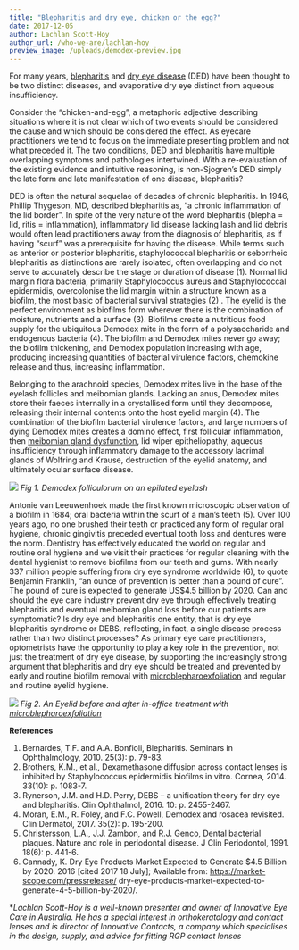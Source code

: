 ```yaml
---
title: "Blepharitis and dry eye, chicken or the egg?"
date: 2017-12-05
author: Lachlan Scott-Hoy
author_url: /who-we-are/lachlan-hoy
preview_image: /uploads/demodex-preview.jpg
---
```


For many years, [blepharitis](/what-we-do/blepharitis) and [dry eye disease](/what-we-do/dry-eye-disease) (DED) have been thought to be two distinct diseases, and evaporative dry eye distinct from aqueous insufficiency.

Consider the “chicken-and-egg”, a metaphoric adjective describing situations where it is not clear which of two events should be considered the cause and which should be considered the effect. As eyecare practitioners we tend to focus on the immediate presenting problem and not what preceded it. The two conditions, DED and blepharitis have multiple overlapping symptoms and pathologies intertwined. With a re-evaluation of the existing evidence and intuitive reasoning, is non-Sjogren’s DED simply the late form and late manifestation of one disease, blepharitis?

DED is often the natural sequelae of decades of chronic blepharitis. In 1946, Phillip Thygeson, MD, described blepharitis as, “a chronic inflammation of the lid border”. In spite of the very nature of the word blepharitis (blepha = lid, ritis = inflammation), inflammatory lid disease lacking lash and lid debris would often lead practitioners away from the diagnosis of blepharitis, as if having “scurf” was a prerequisite for having the disease. While terms such as anterior or posterior blepharitis, staphylococcal blepharitis or seborrheic blepharitis as distinctions are rarely isolated, often overlapping and do not serve to accurately describe the stage or duration of disease (1). Normal lid margin flora bacteria, primarily Staphylococcus aureus and Staphylococcal epidermidis, overcolonise the lid margin within a structure known as a biofilm, the most basic of bacterial survival strategies (2) . The eyelid is the perfect environment as biofilms form wherever there is the combination of moisture, nutrients and a surface (3). Biofilms create a nutritious food supply for the ubiquitous Demodex mite in the form of a polysaccharide and endogenous bacteria (4). The biofilm and Demodex mites never go away; the biofilm thickening, and Demodex population increasing with age, producing increasing quantities of bacterial virulence factors, chemokine release and thus, increasing inflammation. 

Belonging to the arachnoid species, Demodex mites live in the base of the eyelash follicles and meibomian glands. Lacking an anus, Demodex mites store their faeces internally in a crystallised form until they decompose, releasing their internal contents onto the host eyelid margin (4). The combination of the biofilm bacterial virulence factors, and large numbers of dying Demodex mites creates a domino effect, first follicular inflammation, then [meibomian gland dysfunction](/what-we-do/meibomian-gland-dysfunction), lid wiper epitheliopathy, aqueous insufficiency through inflammatory damage to the accessory lacrimal glands of Wolfring and Krause, destruction of the eyelid anatomy, and ultimately ocular surface disease.

![](demodex.jpg)
*Fig 1. Demodex folliculorum on an epilated eyelash*

Antonie van Leeuwenhoek made the first known microscopic observation of a biofilm in 1684; oral bacteria within the scurf of a man’s teeth (5). Over 100 years ago, no one brushed their teeth or practiced any form of regular oral hygiene, chronic gingivitis preceded eventual tooth loss and dentures were the norm. Dentistry has effectively educated the world on regular and routine oral hygiene and we visit their practices for regular cleaning with the dental hygienist to remove biofilms from our teeth and gums. With nearly 337 million people suffering from dry eye syndrome worldwide (6), to quote Benjamin Franklin, “an ounce of prevention is better than a pound of cure”. The pound of cure is expected to generate US$4.5 billion by 2020. Can and should the eye care industry prevent dry eye through effectively treating blepharitis and eventual meibomian gland loss before our patients are symptomatic? Is dry eye and blepharitis one entity, that is dry eye blepharitis syndrome or DEBS, reflecting, in fact, a single disease process rather than two distinct processes? As primary eye care practitioners, optometrists have the opportunity to play a key role in the prevention, not just the treatment of dry eye disease, by supporting the increasingly strong argument that blepharitis and dry eye should be treated and prevented by early and routine biofilm removal with [microblepharoexfoliation](/what-we-do/blephex) and regular and routine eyelid hygiene.

![](blephex.jpg)
*Fig 2. An Eyelid before and after in-office treatment with [microblepharoexfoliation](/what-we-do/blephex)*

**References**
1. Bernardes, T.F. and A.A. Bonfioli, Blepharitis. Seminars in Ophthalmology, 2010.
25(3): p. 79-83.
2. Brothers, K.M., et al., Dexamethasone diffusion across contact lenses is inhibited
by Staphylococcus epidermidis biofilms in vitro. Cornea, 2014. 33(10): p. 1083-7.
3. Rynerson, J.M. and H.D. Perry, DEBS – a unification theory for dry eye and
blepharitis. Clin Ophthalmol, 2016. 10: p. 2455-2467.
4. Moran, E.M., R. Foley, and F.C. Powell, Demodex and rosacea revisited. Clin
Dermatol, 2017. 35(2): p. 195-200.
5. Christersson, L.A., J.J. Zambon, and R.J. Genco, Dental bacterial plaques. Nature
and role in periodontal disease. J Clin Periodontol, 1991. 18(6): p. 441-6.
6. Cannady, K. Dry Eye Products Market Expected to Generate $4.5 Billion by 2020.
2016 [cited 2017 18 July]; Available from: https://market-scope.com/pressrelease/
dry-eye-products-market-expected-to-generate-4-5-billion-by-2020/.

**Lachlan Scott-Hoy is a well-known presenter and owner of Innovative Eye Care in
Australia. He has a special interest in orthokeratology and contact lenses and is director
of Innovative Contacts, a company which specialises in the design, supply, and advice for
fitting RGP contact lenses*
